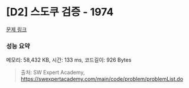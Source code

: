 # [D2] 스도쿠 검증 - 1974 

[문제 링크](https://swexpertacademy.com/main/code/problem/problemDetail.do?contestProbId=AV5Psz16AYEDFAUq) 

### 성능 요약

메모리: 58,432 KB, 시간: 133 ms, 코드길이: 926 Bytes



> 출처: SW Expert Academy, https://swexpertacademy.com/main/code/problem/problemList.do